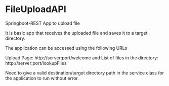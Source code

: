 # FileUploadAPI
Springboot-REST App to upload file

It is basic app that receives the uploaded file and saves it to a target directory.

The application can be accessed using the following URLs 

Upload Page:                         http://server:port/welcome     and 
List of files in the directory:      http://server:port/lookupFiles


Need to give a valid destination/target directory path in the service class for the application to run without error.
